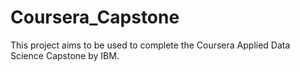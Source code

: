 # Coursera_Capstone
This project aims to be used to complete the Coursera Applied Data Science Capstone by IBM.
